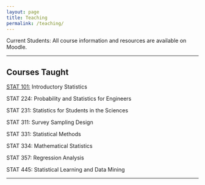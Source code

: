 ```yaml
---
layout: page
title: Teaching
permalink: /teaching/
---
```


Current Students: All course information and resources are available on Moodle.

<hr>

## Courses Taught

<a href="https://cupidok.github.io/stats">STAT 101:</a>  Introductory Statistics 

STAT 224: Probability and Statistics for Engineers

STAT 231: Statistics for Students in the Sciences

STAT 311: Survey Sampling Design

STAT 331: Statistical Methods

STAT 334: Mathematical Statistics

STAT 357: Regression Analysis

STAT 445: Statistical Learning and Data Mining

<hr>

